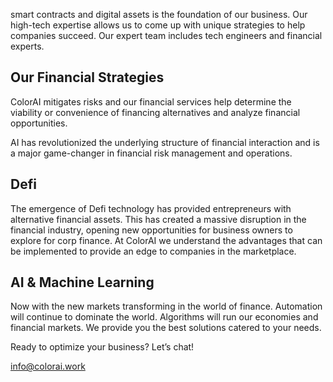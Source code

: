 smart contracts and digital assets is the foundation of our business. Our high-tech expertise allows us to come up with unique strategies to help companies succeed. Our expert team includes tech engineers and financial experts. 

## Our Financial Strategies

ColorAI mitigates risks and our financial services help determine the viability or convenience of financing alternatives and analyze financial opportunities.

AI has revolutionized the underlying structure of financial interaction and is a major game-changer in financial risk management and operations.

## Defi

The emergence of Defi technology has provided entrepreneurs with alternative financial assets. This has created a massive disruption in the financial industry, opening new opportunities for business owners to explore for corp finance. At ColorAI we understand the advantages that can be implemented  to provide an edge to companies in the marketplace.


## AI & Machine Learning

Now with the new markets transforming in the world of finance. Automation will continue to dominate the world. Algorithms will run our economies and financial markets. We provide you the best solutions catered to your needs.

Ready to optimize your business?
Let’s chat!

info@colorai.work
  

